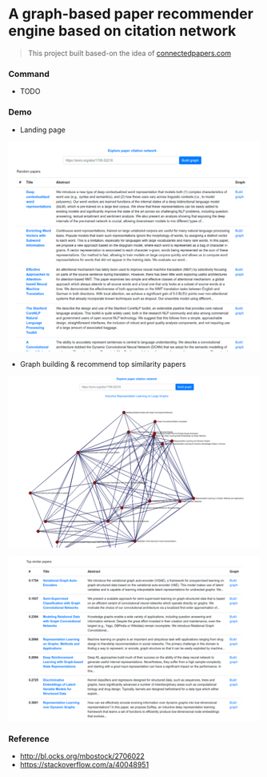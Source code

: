 # A graph-based paper recommender engine based on citation network

> This project built based-on the idea of [connectedpapers.com](https://www.connectedpapers.com/)

### Command

- TODO

### Demo

- Landing page

![](./assets/landing.png)

- Graph building & recommend top similarity papers

![](./assets/graph.png)

![](./assets/recommender.png)

### Reference

- http://bl.ocks.org/mbostock/2706022
- https://stackoverflow.com/a/40048951